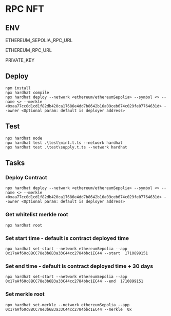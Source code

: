 # RPC NFT

## ENV
ETHEREUM_SEPOLIA_RPC_URL 
<!-- ethereum sepolia rpc -->
ETHEREUM_RPC_URL
<!-- ethereum rpc -->
PRIVATE_KEY
<!-- deployer private -->

## Deploy
```shell
npm install
npx hardhat compile
npx hardhat deploy --network <ethereum/ethereumSepolia> --symbol <> --name <> --merkle <0xaa77cc0d1cd1f82db420ca17686e4dd7b8642b16a09ceb674c029fe07764631d> --owner <Optional param: default is deployer address>
```

## Test
```shell
npx hardhat node
npx hardhat test .\test\mint.t.ts --network hardhat
npx hardhat test .\test\supply.t.ts --network hardhat
```

## Tasks
### Deploy Contract
```shell
npx hardhat deploy --network <ethereum/ethereumSepolia> --symbol <> --name <> --merkle <0xaa77cc0d1cd1f82db420ca17686e4dd7b8642b16a09ceb674c029fe07764631d> --owner <Optional param: default is deployer address>
```

### Get whitelist merkle root
```shell
npx hardhat root
```

### Set start time - default is contract deployed time
```shell
npx hardhat set-start --network ethereumSepolia --app 0x17aAf60c8BCC78e3b6B3a33C44cc2784bbc1EC44 --start  1710899151
```

### Set end time - default is contract deployed time + 30 days
```shell
npx hardhat set-start --network ethereumSepolia --app 0x17aAf60c8BCC78e3b6B3a33C44cc2784bbc1EC44 --end  1710899151
```

### Set merkle root
```shell
npx hardhat set-merkle --network ethereumSepolia --app 0x17aAf60c8BCC78e3b6B3a33C44cc2784bbc1EC44 --merkle  0x
```